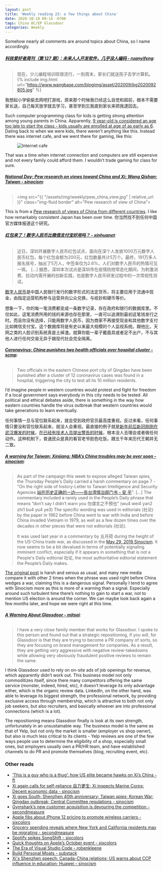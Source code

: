```yaml
---
layout: post
title: 'Weekly reading 23: a few things about China'
date: 2020-10-18 09:14 -0700
tags: China DC/EP Glassdoor
categories: Weekly
---
```


Somehow nearly all comments are around topics about China, so I name accordingly.

###### __[科技爱好者周刊（第 127 期）：未来人人开发软件，几乎没人编码 - ruanyifeng](http://www.ruanyifeng.com/blog/2020/09/weekly-issue-127.html)__:

> 现在，少儿编程培训班很流行，一到周末，家长们就送孩子去学计算机。
> {% include img.html url="https://www.wangbase.com/blogimg/asset/202009/bg2020092805.jpg" %}

我想起小学偷偷去网吧打游戏，原来那个时候我已经这么自觉和超前，根本不需要家长送，自己每天放学就去学习，甚至学到忘我直到家长来把我逮回去。

Such computer programming class for kids is getting strong attention among young parents in China. Apparently, [9 year-old is considered an age too late to start the class - kids usually are enrolled at age of as early as 6](http://www.xinhuanet.com/fortune/2018-11/30/c_1123787204.htm). Dating back to when we were kids, there weren’t anything like this. Instead there was internet cafe, and we went there for gaming, like this:

<figure><img src="{{ "/assets/img/weekly/internet_cafe.jpg" | relative_url }}" class="img-fluid border" alt="Internet cafe"></figure>

That was a time when internet connection and computers are still expensive and not every family could afford them. I wouldn’t trade gaming for class for sure.

###### __[National Day; Pew research on views toward China and Xi; Wang Qishan; Taiwan - sinocism](https://sinocism.com/p/national-day-pew-research-on-views)__:

> <img src="{{ "/assets/img/weekly/pew_china_view.jpg" | relative_url }}" class="img-fluid border" alt="Pew research of view of China">

This is from a [Pew research of views of China from different countries](https://www.pewresearch.org/global/2020/10/06/unfavorable-views-of-china-reach-historic-highs-in-many-countries/). I like how remarkably consistent Japan has been over time. 你当然找不到任何中国官方媒体报道这个研究。

###### __[红包来了！数字人民币比微信支付宝好用吗？ - xinhuanet](http://www.xinhuanet.com/fortune/2020-10/15/c_1126612243.htm)__:

> 近日，深圳开展数字人民币红包试点，面向在深个人发放1000万元数字人民币红包，每个红包金额为200元，红包数量共计5万个。最终，191万多人报名摇号，抽出了5万人，中签率仅为2.6%，人们对数字人民币的热情可见一斑。
> […]
> 据悉，深圳本次试点是深圳市在疫情防控常态化期间，为刺激消费、拉动内需开展的创新实践，也是数字人民币研发过程中的一次常规性测试。

[数字人民币](https://zh.wikipedia.org/zh-hans/%E6%95%B0%E5%AD%97%E4%BA%BA%E6%B0%91%E5%B8%81)是中国人民银行发行的数字形式的法定货币，将主要应用于流通中现金，由指定运营机构参与运营并向公众兑换，与纸钞和硬币等价。

想象一下，你的每一笔消费都变成一条数字记录，存在政府和银行的数据库里。不仅如此，这笔消费所用的钱的来源也存在那里，一直可以追溯到最初这笔钱发行之时。而且你没有选择，只能用数字人民币，因为商家不再接受现金和其他数字支付比如微信支付宝。这个数据库将是有史以来最大规模的个人监视系统。跟他比，天网之类的人脸识别系统真是土掉渣。就算你能一辈子戴面具或者足不出户，不与其他人进行任何交易无异于跟现代社会完全隔离。

###### __[Coronavirus: China punishes two health officials over hospital cluster - scmp](https://www.scmp.com/news/china/society/article/3105672/coronavirus-two-health-officials-china-stood-down-after-cluster)__:

> Two officials in the eastern Chinese port city of Qingdao have been punished after a cluster of 12 coronavirus cases was found in a hospital, triggering the city to test all its 10 million residents.

I’d imagine people in western countries would protest and fight for freedom if a local government says everybody in this city needs to be tested. All political and ethical debates aside, there is something in the way how eastern countries handle the virus outbreak that western countries would take generations to learn eventually.

任何事情一旦与官位联系起来，就会受到政府官员最高度重视。反过来看，任何事情只要没和官位联系起来，就没人会重视。最直接的例子就是[新年前后新冠刚刚在武汉爆发的时候](https://www.nchrd.org/wp-content/uploads/2020/01/%E5%85%B3%E4%BA%8E%E5%81%9A%E5%A5%BD%E4%B8%8D%E6%98%8E%E5%8E%9F%E5%9B%A0%E8%82%BA%E7%82%8E%E6%95%91%E6%B2%BB%E5%B7%A5%E4%BD%9C%E7%9A%84%E7%B4%A7%E6%80%A5%E9%80%9A%E7%9F%A5.pdf)，[在已经有技术人员提出警告的时候](http://www.xinhuanet.com/2020-01/01/c_1125412773.htm)，根本没人去理会或者做任何动作。这种机制下，普通民众是真的看官老爷脸色吃饭，跟五千年来历代王朝并无二致。

###### __[A warning for Taiwan; Xinjiang; NBA’s China troubles may be over soon - sinocism](https://sinocism.com/p/a-warning-for-taiwan-xinjiang-nbas)__:

> As part of the campaign this week to expose alleged Taiwan spies, the Thursday People's Daily carried a harsh commentary on page 7 - "On the right side of history-Letter to Taiwan Intelligence and Security Agencies [站在历史正确的一边——告台湾情治部门书 - 安 平](http://paper.people.com.cn/rmrb/html/2020-10/15/nw.D110000renmrb_20201015_3-07.htm)".
> […]
> The commentary included a rarely used in the People’s Daily phrase that means “don’t say I didn’t warn you 勿谓言之不预也” (wu4 wei4 yan2 zhi1 bu4 yu4 ye3) The specific wording was used in editorials (社论) by the paper in 1962 before China went to war with India and before China invaded Vietnam in 1979, as well as a few dozen times over the decades in other pieces that were not editorials (社论).
>
> It was used last year in a commentary by 五月荷 during the height of the US-China trade war, as discussed in the [May 29, 2019 Sinocism](https://sinocism.com/p/rare-earths-dont-say-i-didnt-warn-cef). It now seems to be a bit devalued in terms of potentially signaling imminent conflict, especially if it appears in something that is not a People's Daily editorial 社论, the most authoritative editorial statement the People’s Daily makes.

[The original post](http://paper.people.com.cn/rmrb/html/2020-10/15/nw.D110000renmrb_20201015_3-07.htm) is harsh and serous as usual, and many new media compare it with other 2 times when the phrase was used right before China wedges a war, claiming this is a dangerous signal. Personally I tend to agree with Sinocism more as this is more of a warning than a signal. Especially around such turbulent time there’s nothing to gain to start a war, not to mention US election is around the corner. We can maybe look back again a few months later, and hope we were right at this time.

###### __[A Warning About Glassdoor - mjtsai](https://mjtsai.com/blog/2020/10/15/a-warning-about-glassdoor/)__:

> I have a very close family member that works for Glassdoor. I spoke to this person and found out that a strategic repositioning, if you will, for Glassdoor is that they are trying to become a PR company of sorts, so they are focusing on brand management for companies. As a result, they are getting very aggressive with negative review-takedowns while allowing very obviously fraudulent positive reviews to remain the same.

I think Glassdoor used to rely on on-site ads of job openings for revenue, which apparently didn’t work out. This business model not only commoditizes itself, since there many competitors offering the same service (monster, indeed, hired, etc), it doesn’t leverage its only advantage either, which is the organic review data. LinkedIn, on the other hand, was able to leverage its biggest strength, the professional network, by providing exclusive access through membership, which is attractive to both not only job seekers, but also recruiters, and basically whoever are into professional connections (which is a lot).

The repositioning means Glassdoor finally is look at its own strength, unfortunately in an unsustainable way. The business model is the same as that of Yelp, but not only the market is smaller (employer vs shop owner), but also is much less critical to its clients - Yelp reviews are one of the few ways people use to determine the eligibility of a shop, especially small ones, but employers usually own a PR/HR team, and have established channels to do PR and promote themselves (blog, recruiting event, etc).

### Other reads
- [‘This is a guy who is a thug’: how US elite became hawks on Xi’s China - ft](https://www.ft.com/content/75ce186e-41f7-4a9c-bff9-0f502c81e456)
- [Xi again calls for self-reliance 自力更生; Xi inspects Marine Corps; Decent economic data - sinocism](https://sinocism.com/p/xi-again-calls-for-self-reliance)
- [Xi goes South; Shenzhen 40th anniversary; Taiwan spies; Korean War; Qingdao outbreak; Central Committee regulations - sinocism](https://sinocism.com/p/xi-goes-south-shenzhen-40th-anniversary)
- [Gymshark’s new customer acquisition is devouring the competition - secondmeasure](https://secondmeasure.com/datapoints/gymsharks-new-customer-acquisition-is-devouring-the-competition/)
- [Apple fibs about iPhone 12 pricing to promote wireless carriers - sixcolors](https://sixcolors.com/post/2020/10/apple-fibs-about-iphone-12-pricing-to-promote-wireless-carriers/)
- [Grocery spending reveals where New York and California residents may be migrating - secondmeasure](https://secondmeasure.com/datapoints/grocery-spending-by-state/)
- [Spotify spikes SongShift - sixcolors](https://sixcolors.com/link/2020/10/spotify-spikes-songshift/)
- [Quick thoughts on Apple’s October event - sixcolors](https://sixcolors.com/post/2020/10/quick-thoughts-on-apples-october-event/)
- [The Era of Visual Studio Code - robenkleene](https://blog.robenkleene.com/2020/09/21/the-era-of-visual-studio-code/)
- [Build Personal Moats - substack](https://eriktorenberg.substack.com/p/build-personal-moats)
- [Xi's Shenzhen speech; Canada-China relations; US warns about CCP influence in education; Huawei - sinocism](https://sinocism.com/p/xis-shenzhen-speech-canada-china)
